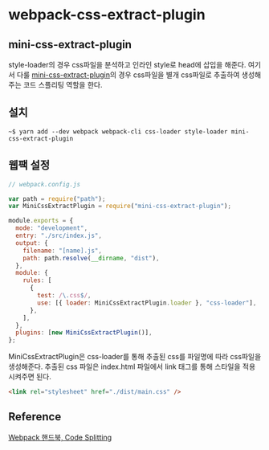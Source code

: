 # webpack-css-extract-plugin

## mini-css-extract-plugin

style-loader의 경우 css파일을 분석하고 인라인 style로 head에 삽입을 해준다.
여기서 다룰 [mini-css-extract-plugin](https://webpack.js.org/plugins/mini-css-extract-plugin/)의 경우
css파일을 별개 css파일로 추출하여 생성해주는 코드 스플리팅 역할을 한다.

## 설치

```
~$ yarn add --dev webpack webpack-cli css-loader style-loader mini-css-extract-plugin
```

## 웹팩 설정

```js
// webpack.config.js

var path = require("path");
var MiniCssExtractPlugin = require("mini-css-extract-plugin");

module.exports = {
  mode: "development",
  entry: "./src/index.js",
  output: {
    filename: "[name].js",
    path: path.resolve(__dirname, "dist"),
  },
  module: {
    rules: [
      {
        test: /\.css$/,
        use: [{ loader: MiniCssExtractPlugin.loader }, "css-loader"],
      },
    ],
  },
  plugins: [new MiniCssExtractPlugin()],
};
```

MiniCssExtractPlugin은 css-loader를 통해 추출된 css를 파일명에 따라 css파일을 생성해준다.
추출된 css 파일은 index.html 파일에서 link 태그를 통해 스타일을 적용시켜주면 된다.

```html
<link rel="stylesheet" href="./dist/main.css" />
```

## Reference

[Webpack 핸드북, Code Splitting](https://joshua1988.github.io/webpack-guide/tutorials/code-splitting.html)
